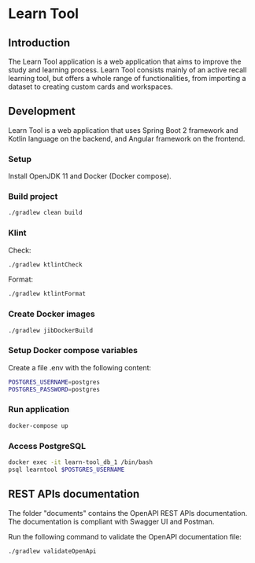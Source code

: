 # Learn Tool

## Introduction
The Learn Tool application is a web application that aims to improve the study and learning process.
Learn Tool consists mainly of an active recall learning tool, but offers a whole range of functionalities, from importing a dataset to creating custom cards and workspaces.

## Development

Learn Tool is a web application that uses Spring Boot 2 framework and Kotlin language on the backend, and Angular framework on the frontend.

### Setup

Install OpenJDK 11 and Docker (Docker compose).

### Build project

```sh
./gradlew clean build
```

### Klint

Check:

```sh
./gradlew ktlintCheck
```

Format:

```sh
./gradlew ktlintFormat
```

### Create Docker images

```sh
./gradlew jibDockerBuild
```

### Setup Docker compose variables

Create a file .env with the following content:

```sh
POSTGRES_USERNAME=postgres
POSTGRES_PASSWORD=postgres
```

### Run application

```sh
docker-compose up
```

### Access PostgreSQL

```sh
docker exec -it learn-tool_db_1 /bin/bash
psql learntool $POSTGRES_USERNAME
```

## REST APIs documentation

The folder "documents" contains the OpenAPI REST APIs documentation.
The documentation is compliant with Swagger UI and Postman.

Run the following command to validate the OpenAPI documentation file:
 
```sh
./gradlew validateOpenApi
```
